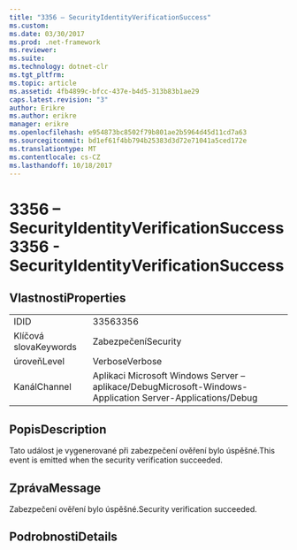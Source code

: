 ```yaml
---
title: "3356 – SecurityIdentityVerificationSuccess"
ms.custom: 
ms.date: 03/30/2017
ms.prod: .net-framework
ms.reviewer: 
ms.suite: 
ms.technology: dotnet-clr
ms.tgt_pltfrm: 
ms.topic: article
ms.assetid: 4fb4899c-bfcc-437e-b4d5-313b83b1ae29
caps.latest.revision: "3"
author: Erikre
ms.author: erikre
manager: erikre
ms.openlocfilehash: e954873bc8502f79b801ae2b5964d45d11cd7a63
ms.sourcegitcommit: bd1ef61f4bb794b25383d3d72e71041a5ced172e
ms.translationtype: MT
ms.contentlocale: cs-CZ
ms.lasthandoff: 10/18/2017
---
```

# <a name="3356---securityidentityverificationsuccess"></a><span data-ttu-id="c2cf7-102">3356 – SecurityIdentityVerificationSuccess</span><span class="sxs-lookup"><span data-stu-id="c2cf7-102">3356 - SecurityIdentityVerificationSuccess</span></span>
## <a name="properties"></a><span data-ttu-id="c2cf7-103">Vlastnosti</span><span class="sxs-lookup"><span data-stu-id="c2cf7-103">Properties</span></span>  
  
|||  
|-|-|  
|<span data-ttu-id="c2cf7-104">ID</span><span class="sxs-lookup"><span data-stu-id="c2cf7-104">ID</span></span>|<span data-ttu-id="c2cf7-105">3356</span><span class="sxs-lookup"><span data-stu-id="c2cf7-105">3356</span></span>|  
|<span data-ttu-id="c2cf7-106">Klíčová slova</span><span class="sxs-lookup"><span data-stu-id="c2cf7-106">Keywords</span></span>|<span data-ttu-id="c2cf7-107">Zabezpečení</span><span class="sxs-lookup"><span data-stu-id="c2cf7-107">Security</span></span>|  
|<span data-ttu-id="c2cf7-108">úroveň</span><span class="sxs-lookup"><span data-stu-id="c2cf7-108">Level</span></span>|<span data-ttu-id="c2cf7-109">Verbose</span><span class="sxs-lookup"><span data-stu-id="c2cf7-109">Verbose</span></span>|  
|<span data-ttu-id="c2cf7-110">Kanál</span><span class="sxs-lookup"><span data-stu-id="c2cf7-110">Channel</span></span>|<span data-ttu-id="c2cf7-111">Aplikaci Microsoft Windows Server – aplikace/Debug</span><span class="sxs-lookup"><span data-stu-id="c2cf7-111">Microsoft-Windows-Application Server-Applications/Debug</span></span>|  
  
## <a name="description"></a><span data-ttu-id="c2cf7-112">Popis</span><span class="sxs-lookup"><span data-stu-id="c2cf7-112">Description</span></span>  
 <span data-ttu-id="c2cf7-113">Tato událost je vygenerované při zabezpečení ověření bylo úspěšné.</span><span class="sxs-lookup"><span data-stu-id="c2cf7-113">This event is emitted when the security verification succeeded.</span></span>  
  
## <a name="message"></a><span data-ttu-id="c2cf7-114">Zpráva</span><span class="sxs-lookup"><span data-stu-id="c2cf7-114">Message</span></span>  
 <span data-ttu-id="c2cf7-115">Zabezpečení ověření bylo úspěšné.</span><span class="sxs-lookup"><span data-stu-id="c2cf7-115">Security verification succeeded.</span></span>  
  
## <a name="details"></a><span data-ttu-id="c2cf7-116">Podrobnosti</span><span class="sxs-lookup"><span data-stu-id="c2cf7-116">Details</span></span>
